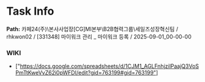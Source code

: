 # Task Info

**Path:** 카페24(주)\본사사업장\[CG]MI본부\B2B협력그룹\세일즈성장혁신팀 / rhkwon02 / [331348] 마이워크 관리 _ 마이워크 등록 / 2025-09-01_00-00-00

### WIKI
- ["https://docs.google.com/spreadsheets/d/1CJM1_AGLFnhjzilPaajQ3VoSPmTtKweVvZ62i0pWFDI/edit?gid=763199#gid=763199"]


